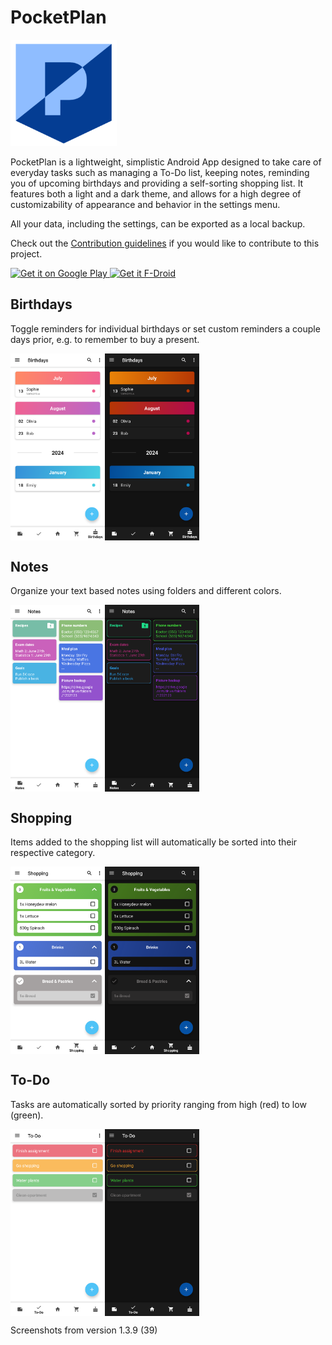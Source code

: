 # PocketPlan
<img src="https://github.com/RayLeaf-Studios/PocketPlan/blob/master/app/src/main/res/mipmap-hdpi/ic_launcher.png" width="170"> 

PocketPlan is a lightweight, simplistic Android App designed to take care of everyday tasks such as managing a To-Do list, keeping notes, reminding you of upcoming birthdays and providing a self-sorting shopping list. It features both a light and a dark theme, and allows for a high degree of customizability of appearance and behavior in the settings menu.

All your data, including the settings, can be exported as a local backup.




Check out the [Contribution guidelines](https://github.com/estep248/PocketPlan/blob/master/CONTRIBUTING.md) if you would like to contribute to this project.

<a href="https://play.google.com/store/apps/details?id=com.pocket_plan.j7_003">
    <img alt="Get it on Google Play"
        height="80"
        src="https://play.google.com/intl/en_us/badges/images/generic/en_badge_web_generic.png"/>
</a>

<a href="https://f-droid.org/packages/com.pocket_plan.j7_003/">
    <img alt="Get it F-Droid"
        height="80"
        src="https://fdroid.gitlab.io/artwork/badge/get-it-on.png"/>
</a>

## Birthdays
Toggle reminders for individual birthdays or set custom reminders a couple days prior, e.g. to remember to buy a present.
<div style="display:flex;">
<img alt="App image" src="https://github.com/RayLeaf-Studios/PocketPlan/blob/master/fastlane/metadata/android/en-US/images/phoneScreenshots/01.png" width="30%">
<img alt="App image" src="https://github.com/RayLeaf-Studios/PocketPlan/blob/master/fastlane/metadata/android/en-US/images/phoneScreenshots/05.png" width="30%">
</div>

## Notes
Organize your text based notes using folders and different colors.
<div style="display:flex;">
<img alt="App image" src="https://github.com/RayLeaf-Studios/PocketPlan/blob/master/fastlane/metadata/android/en-US/images/phoneScreenshots/02.png" width="30%">
<img alt="App image" src="https://github.com/RayLeaf-Studios/PocketPlan/blob/master/fastlane/metadata/android/en-US/images/phoneScreenshots/06.png" width="30%">
</div>

## Shopping
Items added to the shopping list will automatically be sorted into their respective category.
<div style="display:flex;">
<img alt="App image" src="https://github.com/RayLeaf-Studios/PocketPlan/blob/master/fastlane/metadata/android/en-US/images/phoneScreenshots/03.png" width="30%">
<img alt="App image" src="https://github.com/RayLeaf-Studios/PocketPlan/blob/master/fastlane/metadata/android/en-US/images/phoneScreenshots/07.png" width="30%">
</div>

## To-Do
Tasks are automatically sorted by priority ranging from high (red) to low (green).
<div style="display:flex;">
<img alt="App image" src="https://github.com/RayLeaf-Studios/PocketPlan/blob/master/fastlane/metadata/android/en-US/images/phoneScreenshots/04.png" width="30%">
<img alt="App image" src="https://github.com/RayLeaf-Studios/PocketPlan/blob/master/fastlane/metadata/android/en-US/images/phoneScreenshots/08.png" width="30%">
</div>

Screenshots from version 1.3.9 (39)
